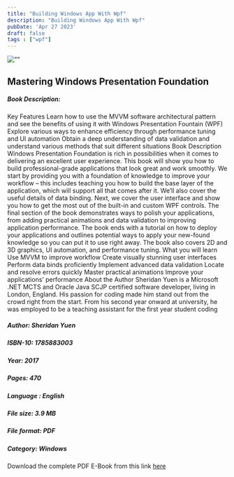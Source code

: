 ```yaml
---
title: "Building Windows App With Wpf"
description: "Building Windows App With Wpf"
pubDate: 'Apr 27 2023'
draft: false
tags : ["wpf"]
---
```


![""](https://i.ibb.co/XY3Ys6C/Mastering-Windows-Presentation-Foundation-400x493.jpg)

## Mastering Windows Presentation Foundation

##### Book Description:

<p>Key Features Learn how to use the MVVM software architectural pattern and see the benefits of using it with Windows Presentation Fountain (WPF) Explore various ways to enhance efficiency through performance tuning and UI automation Obtain a deep understanding of data validation and understand various methods that suit different situations Book Description Windows Presentation Foundation is rich in possibilities when it comes to delivering an excellent user experience. This book will show you how to build professional-grade applications that look great and work smoothly. We start by providing you with a foundation of knowledge to improve your workflow – this includes teaching you how to build the base layer of the application, which will support all that comes after it. We’ll also cover the useful details of data binding. Next, we cover the user interface and show you how to get the most out of the built-in and custom WPF controls. The final section of the book demonstrates ways to polish your applications, from adding practical animations and data validation to improving application performance. The book ends with a tutorial on how to deploy your applications and outlines potential ways to apply your new-found knowledge so you can put it to use right away. The book also covers 2D and 3D graphics, UI automation, and performance tuning. What you will learn Use MVVM to improve workflow Create visually stunning user interfaces Perform data binds proficiently Implement advanced data validation Locate and resolve errors quickly Master practical animations Improve your applications’ performance About the Author Sheridan Yuen is a Microsoft .NET MCTS and Oracle Java SCJP certified software developer, living in London, England. His passion for coding made him stand out from the crowd right from the start. From his second year onward at university, he was employed to be a teaching assistant for the first year student coding</p>

##### Author: Sheridan Yuen
##### ISBN-10: 1785883003
##### Year: 2017
##### Pages: 470
##### Language : English
##### File size: 3.9 MB
##### File format: PDF
##### Category: Windows

<p>Download the complete PDF E-Book from this link <a href="https://github.com/nirzaf/Mastering-Windows-Presentation-Foundation/blob/master/Mastering%20Windows%20Presentation%20Foundation.pdf">here</a></p>



